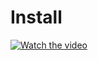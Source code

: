 # Install
[![Watch the video](https://i3.ytimg.com/vi/Xh22HQOuqZM/maxresdefault.jpg)](https://www.youtube.com/watch?v=Xh22HQOuqZM)
